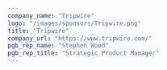 ```yaml
---
company_name: "Tripwire"
logo: "/images/sponsors/Tripwire.png"
title: "Tripwire"
company_url: "https://www.tripwire.com/"
pgb_rep_name: "Stephen Wood"
pgb_rep_title: "Strategic Product Manager"
---
```

